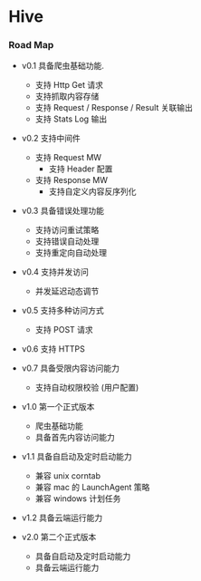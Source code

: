 # Hive


### Road Map

* v0.1 具备爬虫基础功能.
    * 支持 Http Get 请求
    * 支持抓取内容存储
    * 支持 Request / Response / Result 关联输出
    * 支持 Stats Log 输出


* v0.2 支持中间件
    * 支持 Request MW
        * 支持 Header 配置
    * 支持 Response MW
        * 支持自定义内容反序列化


* v0.3 具备错误处理功能
    * 支持访问重试策略
    * 支持错误自动处理
    * 支持重定向自动处理


* v0.4 支持并发访问
    * 并发延迟动态调节


* v0.5 支持多种访问方式
    * 支持 POST 请求


* v0.6 支持 HTTPS 


* v0.7 具备受限内容访问能力
    * 支持自动权限校验 (用户配置)


* v1.0 第一个正式版本
    * 爬虫基础功能
    * 具备首先内容访问能力


* v1.1 具备自启动及定时启动能力
    * 兼容 unix corntab
    * 兼容 mac 的 LaunchAgent 策略
    * 兼容 windows 计划任务


* v1.2 具备云端运行能力


* v2.0 第二个正式版本
    * 具备自启动及定时启动能力
    * 具备云端运行能力
